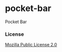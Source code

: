 pocket-bar
==========

Pocket Bar

### License
[Mozilla Public License 2.0](https://spdx.org/licenses/MPL-2.0.html)
